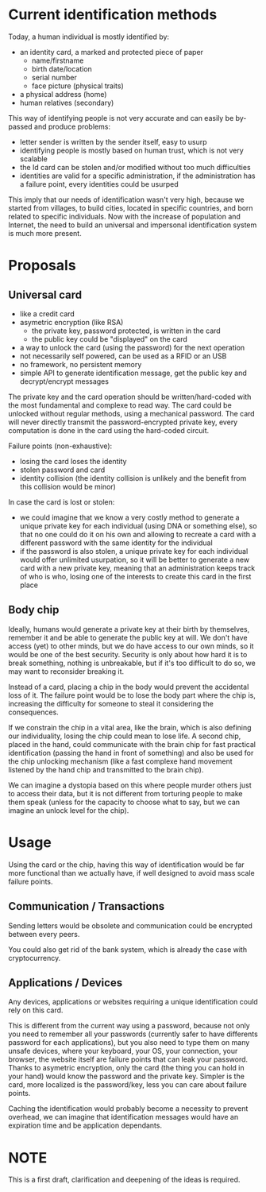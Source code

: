
# Current identification methods

Today, a human individual is mostly identified by:
* an identity card, a marked and protected piece of paper
  * name/firstname
  * birth date/location
  * serial number
  * face picture (physical traits)
* a physical address (home)
* human relatives (secondary)

This way of identifying people is not very accurate and can easily be by-passed and produce problems: 
* letter sender is written by the sender itself, easy to usurp
* identifying people is mostly based on human trust, which is not very scalable
* the Id card can be stolen and/or modified without too much difficulties
* identities are valid for a specific administration, if the administration has a failure point, every identities could be usurped

This imply that our needs of identification wasn't very high, because we started from villages, to build cities, located in specific countries, and born related to specific individuals. Now with the increase of population and Internet, the need to build an universal and impersonal identification system is much more present.

# Proposals

## Universal card

* like a credit card
* asymetric encryption (like RSA)
  * the private key, password protected, is written in the card
  * the public key could be "displayed" on the card
* a way to unlock the card (using the password) for the next operation
* not necessarily self powered, can be used as a RFID or an USB
* no framework, no persistent memory
* simple API to generate identification message, get the public key and decrypt/encrypt messages

The private key and the card operation should be written/hard-coded with the most fundamental and complexe to read way. 
The card could be unlocked without regular methods, using a mechanical password.
The card will never directly transmit the password-encrypted private key, every computation is done in the card using the hard-coded circuit.

Failure points (non-exhaustive):
* losing the card loses the identity
* stolen password and card
* identity collision (the identity collision is unlikely and the benefit from this collision would be minor)

In case the card is lost or stolen:
* we could imagine that we know a very costly method to generate a unique private key for each individual (using DNA or something else), so that no one could do it on his own and allowing to recreate a card with a different password with the same identity for the individual
* if the password is also stolen, a unique private key for each individual would offer unlimited usurpation, so it will be better to generate a new card with a new private key, meaning that an administration keeps track of who is who, losing one of the interests to create this card in the first place

## Body chip

Ideally, humans would generate a private key at their birth by themselves, remember it and be able to generate the public key at will. We don't have access (yet) to other minds, but we do have access to our own minds, so it would be one of the best security. Security is only about how hard it is to break something, nothing is unbreakable, but if it's too difficult to do so, we may want to reconsider breaking it.

Instead of a card, placing a chip in the body would prevent the accidental loss of it. The failure point would be to lose the body part where the chip is, increasing the difficulty for someone to steal it considering the consequences.

If we constrain the chip in a vital area, like the brain, which is also defining our individuality, losing the chip could mean to lose life. A second chip, placed in the hand, could communicate with the brain chip for fast practical identification (passing the hand in front of something) and also be used for the chip unlocking mechanism (like a fast complexe hand movement listened by the hand chip and transmitted to the brain chip).

We can imagine a dystopia based on this where people murder others just to access their data, but it is not different from torturing people to make them speak (unless for the capacity to choose what to say, but we can imagine an unlock level for the chip).

# Usage

Using the card or the chip, having this way of identification would be far more functional than we actually have, if well designed to avoid mass scale failure points.

## Communication / Transactions

Sending letters would be obsolete and communication could be encrypted between every peers.

You could also get rid of the bank system, which is already the case with cryptocurrency.

## Applications / Devices

Any devices, applications or websites requiring a unique identification could rely on this card.

This is different from the current way using a password, because not only you need to remember all your passwords (currently safer to have differents password for each applications), but you also need to type them on many unsafe devices, where your keyboard, your OS, your connection, your browser, the website itself are failure points that can leak your password. Thanks to asymetric encryption, only the card (the thing you can hold in your hand) would know the password and the private key. Simpler is the card, more localized is the password/key, less you can care about failure points.

Caching the identification would probably become a necessity to prevent overhead, we can imagine that identification messages would have an expiration time and be application dependants.

# NOTE

This is a first draft, clarification and deepening of the ideas is required.
